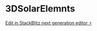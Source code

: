 # 3DSolarElemnts

[Edit in StackBlitz next generation editor ⚡️](https://stackblitz.com/~/github.com/kutty023/3DSolarElemnts)